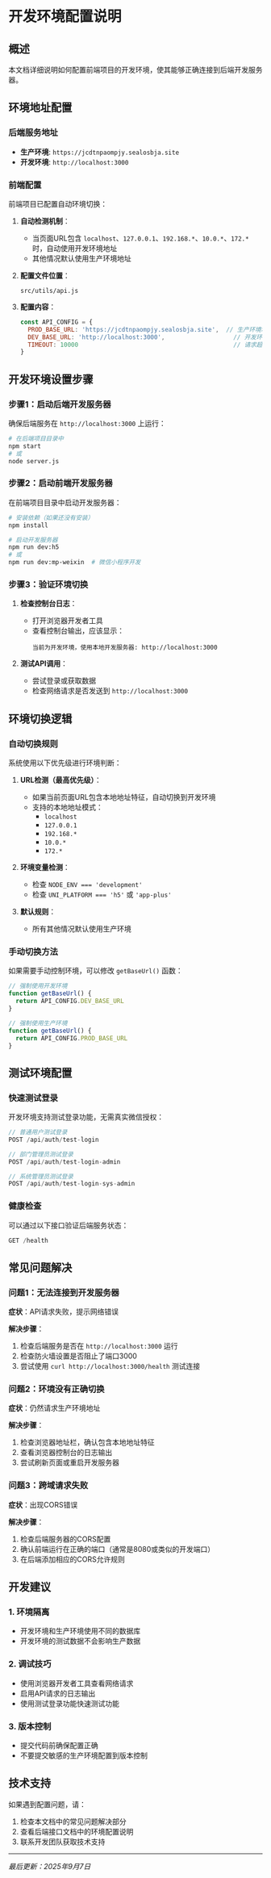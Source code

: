 # 开发环境配置说明

## 概述

本文档详细说明如何配置前端项目的开发环境，使其能够正确连接到后端开发服务器。

## 环境地址配置

### 后端服务地址

- **生产环境**: `https://jcdtnpaompjy.sealosbja.site`
- **开发环境**: `http://localhost:3000`

### 前端配置

前端项目已配置自动环境切换：

1. **自动检测机制**：
   - 当页面URL包含 `localhost`、`127.0.0.1`、`192.168.*`、`10.0.*`、`172.*` 时，自动使用开发环境地址
   - 其他情况默认使用生产环境地址

2. **配置文件位置**：
   ```
   src/utils/api.js
   ```

3. **配置内容**：
   ```javascript
   const API_CONFIG = {
     PROD_BASE_URL: 'https://jcdtnpaompjy.sealosbja.site',  // 生产环境地址
     DEV_BASE_URL: 'http://localhost:3000',                   // 开发环境地址
     TIMEOUT: 10000                                           // 请求超时时间
   }
   ```

## 开发环境设置步骤

### 步骤1：启动后端开发服务器

确保后端服务在 `http://localhost:3000` 上运行：

```bash
# 在后端项目目录中
npm start
# 或
node server.js
```

### 步骤2：启动前端开发服务器

在前端项目目录中启动开发服务器：

```bash
# 安装依赖（如果还没有安装）
npm install

# 启动开发服务器
npm run dev:h5
# 或
npm run dev:mp-weixin  # 微信小程序开发
```

### 步骤3：验证环境切换

1. **检查控制台日志**：
   - 打开浏览器开发者工具
   - 查看控制台输出，应该显示：
     ```
     当前为开发环境，使用本地开发服务器: http://localhost:3000
     ```

2. **测试API调用**：
   - 尝试登录或获取数据
   - 检查网络请求是否发送到 `http://localhost:3000`

## 环境切换逻辑

### 自动切换规则

系统使用以下优先级进行环境判断：

1. **URL检测（最高优先级）**：
   - 如果当前页面URL包含本地地址特征，自动切换到开发环境
   - 支持的本地地址模式：
     - `localhost`
     - `127.0.0.1`
     - `192.168.*`
     - `10.0.*`
     - `172.*`

2. **环境变量检测**：
   - 检查 `NODE_ENV === 'development'`
   - 检查 `UNI_PLATFORM === 'h5'` 或 `'app-plus'`

3. **默认规则**：
   - 所有其他情况默认使用生产环境

### 手动切换方法

如果需要手动控制环境，可以修改 `getBaseUrl()` 函数：

```javascript
// 强制使用开发环境
function getBaseUrl() {
  return API_CONFIG.DEV_BASE_URL
}

// 强制使用生产环境
function getBaseUrl() {
  return API_CONFIG.PROD_BASE_URL
}
```

## 测试环境配置

### 快速测试登录

开发环境支持测试登录功能，无需真实微信授权：

```javascript
// 普通用户测试登录
POST /api/auth/test-login

// 部门管理员测试登录
POST /api/auth/test-login-admin

// 系统管理员测试登录
POST /api/auth/test-login-sys-admin
```

### 健康检查

可以通过以下接口验证后端服务状态：

```javascript
GET /health
```

## 常见问题解决

### 问题1：无法连接到开发服务器

**症状**：API请求失败，提示网络错误

**解决步骤**：
1. 检查后端服务是否在 `http://localhost:3000` 运行
2. 检查防火墙设置是否阻止了端口3000
3. 尝试使用 `curl http://localhost:3000/health` 测试连接

### 问题2：环境没有正确切换

**症状**：仍然请求生产环境地址

**解决步骤**：
1. 检查浏览器地址栏，确认包含本地地址特征
2. 查看浏览器控制台的日志输出
3. 尝试刷新页面或重启开发服务器

### 问题3：跨域请求失败

**症状**：出现CORS错误

**解决步骤**：
1. 检查后端服务器的CORS配置
2. 确认前端运行在正确的端口（通常是8080或类似的开发端口）
3. 在后端添加相应的CORS允许规则

## 开发建议

### 1. 环境隔离

- 开发环境和生产环境使用不同的数据库
- 开发环境的测试数据不会影响生产数据

### 2. 调试技巧

- 使用浏览器开发者工具查看网络请求
- 启用API请求的日志输出
- 使用测试登录功能快速测试功能

### 3. 版本控制

- 提交代码前确保配置正确
- 不要提交敏感的生产环境配置到版本控制

## 技术支持

如果遇到配置问题，请：

1. 检查本文档中的常见问题解决部分
2. 查看后端接口文档中的环境配置说明
3. 联系开发团队获取技术支持

---

*最后更新：2025年9月7日*
